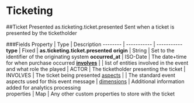 # Ticketing

##Ticket Presented
as.ticketing.ticket.presented
Sent when a ticket is presented by the ticketholder

###Fields
Property | Type | Description
-------- | ----------- | -----------
**type** | Fixed | **as.ticketing.ticket.presented**
**origin** | String | Set to the identifier of the originating system
**occurred_at** | ISO-Date | The date+time for when purchase occurred
**[involves](/as-api.html#event-relations)** | | list of entities involved in the event and what role the played
 | ACTOR | The ticketholder presenting the ticket
 | INVOLVES | The ticket being presented
[aspects](/as-api.html#aspects) | | The standard event aspects used for this event message
 | [dimensions](/as-api.html#dimensions-metricsfacts) | Additional information added for analytics processing  
properties | Map | Any other custom  properties to store with the ticket 